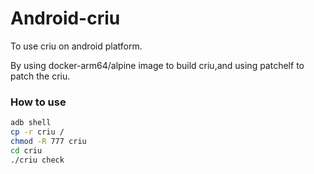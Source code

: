 # Android-criu
To use criu on android platform.



By using docker-arm64/alpine image to build criu,and using patchelf to patch the criu.



### How to use

```bash
adb shell
cp -r criu /
chmod -R 777 criu
cd criu
./criu check
```

